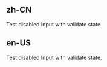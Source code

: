 ## zh-CN

Test disabled Input with validate state

## en-US

Test disabled Input with validate state.
